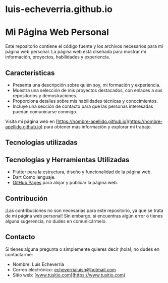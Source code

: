 # luis-echeverria.github.io
# Mi Página Web Personal

Este repositorio contiene el código fuente y los archivos necesarios para mi página web personal. La página web está diseñada para mostrar mi información, proyectos, habilidades y experiencia.

## Características

- Presenta una descripción sobre quién soy, mi formación y experiencia.
- Muestra una selección de mis proyectos destacados, con enlaces a sus repositorios y demostraciones.
- Proporciona detalles sobre mis habilidades técnicas y conocimientos.
- Incluye una sección de contacto para que las personas interesadas puedan comunicarse conmigo.

Visita mi página web en [https://nombre-apellido.github.io](https://nombre-apellido.github.io) para obtener más información y explorar mi trabajo.

## Tecnologías utilizadas
## Tecnologías y Herramientas Utilizadas

- Flutter para la estructura, diseño y funcionalidad de la página web.
- Dart Como lenguaje.
- [GitHub Pages](https://pages.github.com/) para alojar y publicar la página web.

## Contribución

¡Las contribuciones no son necesarias para este repositorio, ya que se trata de mi página web personal! Sin embargo, si encuentras algún error o tienes alguna sugerencia, no dudes en comunicármelo.

## Contacto

Si tienes alguna pregunta o simplemente quieres decir ¡hola!, no dudes en contactarme:

- Nombre: Luis Echeverria
- Correo electrónico: echeverrialuish@hotmail.com
- Sitio web: [www.tusitio.com](https://www.tusitio.com)
